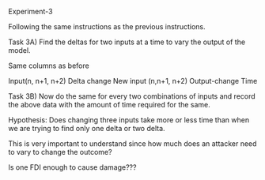 Experiment-3
  
Following the same instructions as the previous instructions.

Task 3A) Find the deltas for two inputs at a time to vary the output of the model.

Same columns as before

Input(n, n+1, n+2)  Delta change  New input (n,n+1, n+2) Output-change Time


Task 3B) Now do the same for every two combinations of inputs and record the above data
with the amount of time required for the same.


Hypothesis: Does changing three inputs take more or less time than when we are trying  to find
only one delta or two delta. 

This is very important to understand since how much does an attacker need to vary to change the outcome?

Is one FDI enough to cause damage???
